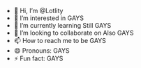 - 👋 Hi, I’m @Lotlity
- 👀 I’m interested in GAYS
- 🌱 I’m currently learning Still GAYS
- 💞️ I’m looking to collaborate on Also GAYS
- 📫 How to reach me to be GAYS
- 😄 Pronouns: GAYS
- ⚡ Fun fact: GAYS

<!---
Lotlity/Lotlity is a ✨ special ✨ repository because its `README.md` (this file) appears on your GitHub profile.
You can click the Preview link to take a look at your changes.
--->
